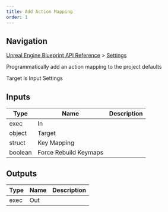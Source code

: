 ```yaml
---
title: Add Action Mapping
order: 1
---
```

## Navigation

[Unreal Engine Blueprint API Reference](https://dev.epicgames.com/documentation/en-us/unreal-engine/BlueprintAPI) > [Settings](https://dev.epicgames.com/documentation/en-us/unreal-engine/BlueprintAPI/Settings)

Programmatically add an action mapping to the project defaults

Target is Input Settings

## Inputs

| Type | Name | Description |
| --- | --- | --- |
| exec | In |  |
| object | Target |  |
| struct | Key Mapping |  |
| boolean | Force Rebuild Keymaps |  |

## Outputs

| Type | Name | Description |
| --- | --- | --- |
| exec | Out |  |
